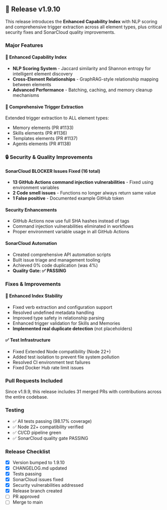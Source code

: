 ## 🚀 Release v1.9.10

This release introduces the **Enhanced Capability Index** with NLP scoring and comprehensive trigger extraction across all element types, plus critical security fixes and SonarCloud quality improvements.

### Major Features

#### 🌟 Enhanced Capability Index
- **NLP Scoring System** - Jaccard similarity and Shannon entropy for intelligent element discovery
- **Cross-Element Relationships** - GraphRAG-style relationship mapping between elements
- **Advanced Performance** - Batching, caching, and memory cleanup mechanisms

#### 🎯 Comprehensive Trigger Extraction
Extended trigger extraction to ALL element types:
- Memory elements (PR #1133)
- Skills elements (PR #1136)
- Templates elements (PR #1137)
- Agents elements (PR #1138)

### 🔒 Security & Quality Improvements

#### SonarCloud BLOCKER Issues Fixed (16 total)
- **13 GitHub Actions command injection vulnerabilities** - Fixed using environment variables
- **2 Code smell issues** - Functions no longer always return same value
- **1 False positive** - Documented example GitHub token

#### Security Enhancements
- GitHub Actions now use full SHA hashes instead of tags
- Command injection vulnerabilities eliminated in workflows
- Proper environment variable usage in all GitHub Actions

#### SonarCloud Automation
- Created comprehensive API automation scripts
- Built issue triage and management tooling
- Achieved 0% code duplication (was 4%)
- **Quality Gate: ✅ PASSING**

### Fixes & Improvements

#### 🔧 Enhanced Index Stability
- Fixed verb extraction and configuration support
- Resolved undefined metadata handling
- Improved type safety in relationship parsing
- Enhanced trigger validation for Skills and Memories
- **Implemented real duplicate detection** (not placeholders)

#### ✅ Test Infrastructure
- Fixed Extended Node compatibility (Node 22+)
- Added test isolation to prevent file system pollution
- Resolved CI environment test failures
- Fixed Docker Hub rate limit issues

### Pull Requests Included

Since v1.9.9, this release includes 31 merged PRs with contributions across the entire codebase.

### Testing

- ✅ All tests passing (98.17% coverage)
- ✅ Node 22+ compatibility verified
- ✅ CI/CD pipeline green
- ✅ SonarCloud quality gate PASSING

### Release Checklist

- [x] Version bumped to 1.9.10
- [x] CHANGELOG.md updated
- [x] Tests passing
- [x] SonarCloud issues fixed
- [x] Security vulnerabilities addressed
- [x] Release branch created
- [ ] PR approved
- [ ] Merge to main
